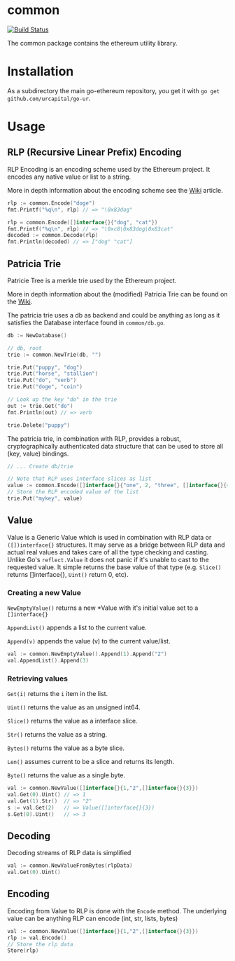 # common

[![Build
Status](https://travis-ci.org/urcapital/go-ur.png?branch=master)](https://travis-ci.org/urcapital/go-ur)

The common package contains the ethereum utility library.

# Installation

As a subdirectory the main go-ethereum repository, you get it with
`go get github.com/urcapital/go-ur`.

# Usage

## RLP (Recursive Linear Prefix) Encoding

RLP Encoding is an encoding scheme used by the Ethereum project. It
encodes any native value or list to a string.

More in depth information about the encoding scheme see the
[Wiki](http://wiki.ethereum.org/index.php/RLP) article.

```go
rlp := common.Encode("doge")
fmt.Printf("%q\n", rlp) // => "\0x83dog"

rlp = common.Encode([]interface{}{"dog", "cat"})
fmt.Printf("%q\n", rlp) // => "\0xc8\0x83dog\0x83cat"
decoded := common.Decode(rlp)
fmt.Println(decoded) // => ["dog" "cat"]
```

## Patricia Trie

Patricie Tree is a merkle trie used by the Ethereum project.

More in depth information about the (modified) Patricia Trie can be
found on the [Wiki](http://wiki.ethereum.org/index.php/Patricia_Tree).

The patricia trie uses a db as backend and could be anything as long as
it satisfies the Database interface found in `common/db.go`.

```go
db := NewDatabase()

// db, root
trie := common.NewTrie(db, "")

trie.Put("puppy", "dog")
trie.Put("horse", "stallion")
trie.Put("do", "verb")
trie.Put("doge", "coin")

// Look up the key "do" in the trie
out := trie.Get("do")
fmt.Println(out) // => verb

trie.Delete("puppy")
```

The patricia trie, in combination with RLP, provides a robust,
cryptographically authenticated data structure that can be used to store
all (key, value) bindings.

```go
// ... Create db/trie

// Note that RLP uses interface slices as list
value := common.Encode([]interface{}{"one", 2, "three", []interface{}{42}})
// Store the RLP encoded value of the list
trie.Put("mykey", value)
```

## Value

Value is a Generic Value which is used in combination with RLP data or
`([])interface{}` structures. It may serve as a bridge between RLP data
and actual real values and takes care of all the type checking and
casting. Unlike Go's `reflect.Value` it does not panic if it's unable to
cast to the requested value. It simple returns the base value of that
type (e.g. `Slice()` returns []interface{}, `Uint()` return 0, etc).

### Creating a new Value

`NewEmptyValue()` returns a new \*Value with it's initial value set to a
`[]interface{}`

`AppendList()` appends a list to the current value.

`Append(v)` appends the value (v) to the current value/list.

```go
val := common.NewEmptyValue().Append(1).Append("2")
val.AppendList().Append(3)
```

### Retrieving values

`Get(i)` returns the `i` item in the list.

`Uint()` returns the value as an unsigned int64.

`Slice()` returns the value as a interface slice.

`Str()` returns the value as a string.

`Bytes()` returns the value as a byte slice.

`Len()` assumes current to be a slice and returns its length.

`Byte()` returns the value as a single byte.

```go
val := common.NewValue([]interface{}{1,"2",[]interface{}{3}})
val.Get(0).Uint() // => 1
val.Get(1).Str()  // => "2"
s := val.Get(2)   // => Value([]interface{}{3})
s.Get(0).Uint()   // => 3
```

## Decoding

Decoding streams of RLP data is simplified

```go
val := common.NewValueFromBytes(rlpData)
val.Get(0).Uint()
```

## Encoding

Encoding from Value to RLP is done with the `Encode` method. The
underlying value can be anything RLP can encode (int, str, lists, bytes)

```go
val := common.NewValue([]interface{}{1,"2",[]interface{}{3}})
rlp := val.Encode()
// Store the rlp data
Store(rlp)
```
